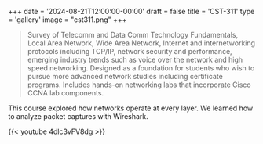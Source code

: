 +++
date = '2024-08-21T12:00:00-00:00'
draft = false
title = 'CST-311'
type = 'gallery'
image = "cst311.png"
+++

> Survey of Telecomm and Data Comm Technology Fundamentals, Local Area Network, Wide Area Network, Internet and internetworking protocols including TCP/IP, network security and performance, emerging industry trends such as voice over the network and high speed networking. Designed as a foundation for students who wish to pursue more advanced network studies including certificate programs. Includes hands-on networking labs that incorporate Cisco CCNA lab components.

This course explored how networks operate at every layer. We learned how to analyze packet captures with Wireshark.

{{< youtube 4dlc3vFV8dg >}}​